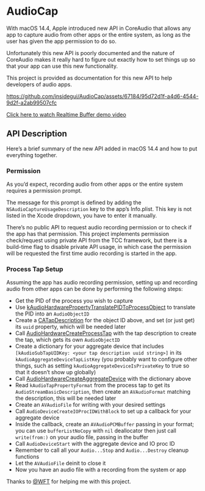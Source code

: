 # AudioCap

With macOS 14.4, Apple introduced new API in CoreAudio that allows any app to capture audio from other apps or the entire system, as long as the user has given the app permission to do so.

Unfortunately this new API is poorly documented and the nature of CoreAudio makes it really hard to figure out exactly how to set things up so that your app can use this new functionality.

This project is provided as documentation for this new API to help developers of audio apps.

https://github.com/insidegui/AudioCap/assets/67184/95d72d1f-a4d6-4544-9d2f-a2ab99507cfc

[Click here to watch Realtime Buffer demo video](assets/RealtimeBufferDemo.mp4)

## API Description

Here’s a brief summary of the new API added in macOS 14.4 and how to put everything together.

### Permission

As you’d expect, recording audio from other apps or the entire system requires a permission prompt.

The message for this prompt is defined by adding the `NSAudioCaptureUsageDescription` key to the app’s Info.plist. This key is not listed in the Xcode dropdown, you have to enter it manually. 

There’s no public API to request audio recording permission or to check if the app has that permission. This project implements permission check/request using private API from the TCC framework, but there is a build-time flag to disable private API usage, in which case the permission will be requested the first time audio recording is started in the app.

### Process Tap Setup

Assuming the app has audio recording permission, setting up and recording audio from other apps can be done by performing the following steps:

- Get the PID of the process you wish to capture
- Use [kAudioHardwarePropertyTranslatePIDToProcessObject](https://developer.apple.com/documentation/coreaudio/kaudiohardwarepropertytranslatepidtoprocessobject) to translate the PID into an `AudioObjectID`
- Create a [CATapDescription](https://developer.apple.com/documentation/coreaudio/catapdescription) for the object ID above, and set (or just get) its `uuid` property, which will be needed later
- Call [AudioHardwareCreateProcessTap](https://developer.apple.com/documentation/coreaudio/4160724-audiohardwarecreateprocesstap) with the tap description to create the tap, which gets its own `AudioObjectID`
- Create a dictionary for your aggregate device that includes `[kAudioSubTapUIDKey: <your tap description uuid string>]` in its `kAudioAggregateDeviceTapListKey` (you probably want to configure other things, such as setting `kAudioAggregateDeviceIsPrivateKey` to true so that it doesn’t show up globally)
- Call [AudioHardwareCreateAggregateDevice](https://developer.apple.com/documentation/coreaudio/1422096-audiohardwarecreateaggregatedevi) with the dictionary above
- Read `kAudioTapPropertyFormat` from the process tap to get its `AudioStreamBasicDescription`, then create an `AVAudioFormat` matching the description, this will be needed later
- Create an `AVAudioFile` for writing with your desired settings
- Call `AudioDeviceCreateIOProcIDWithBlock` to set up a callback for your aggregate device
- Inside the callback, create an `AVAudioPCMBuffer` passing in your format; you can use `bufferListNoCopy` with `nil` deallocator then just call `write(from:)` on your audio file, passing in the buffer
- Call `AudioDeviceStart` with the aggregate device and IO proc ID
- Remember to call all your `Audio...Stop` and `Audio...Destroy` cleanup functions
- Let the `AVAudioFile` deinit to close it
- Now you have an audio file with a recording from the system or app

Thanks to [@WFT](https://github.com/WFT) for helping me with this project.
